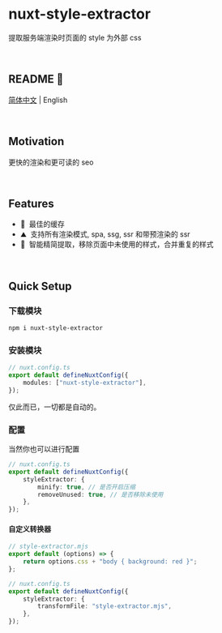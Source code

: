 # nuxt-style-extractor

提取服务端渲染时页面的 style 为外部 css

<br />

## README 🦉

[简体中文](./README_CN.md) | English

<br />

## Motivation

更快的渲染和更可读的 seo

<br />

## Features

- 🚠 &nbsp;最佳的缓存
- ⛰ &nbsp;支持所有渲染模式, spa, ssg, ssr 和带预渲染的 ssr
- 🌲 &nbsp;智能精简提取，移除页面中未使用的样式，合并重复的样式

<br />

## Quick Setup

### 下载模块

```bash
npm i nuxt-style-extractor
```

### 安装模块

```ts
// nuxt.config.ts
export default defineNuxtConfig({
    modules: ["nuxt-style-extractor"],
});
```

仅此而已，一切都是自动的。

### 配置

当然你也可以进行配置

```ts
// nuxt.config.ts
export default defineNuxtConfig({
    styleExtractor: {
        minify: true, // 是否开启压缩
        removeUnused: true, // 是否移除未使用
    },
});
```

#### 自定义转换器

```ts
// style-extractor.mjs
export default (options) => {
    return options.css + "body { background: red }";
};

// nuxt.config.ts
export default defineNuxtConfig({
    styleExtractor: {
        transformFile: "style-extractor.mjs",
    },
});
```
